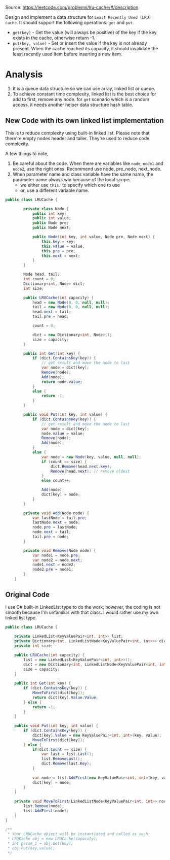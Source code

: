 Source: https://leetcode.com/problems/lru-cache/#/description

Design and implement a data structure for `Least Recently Used (LRU) cache`. It should support the following operations: `get` and `put`.

* `get(key)` - Get the value (will always be positive) of the key if the key exists in the cache, otherwise return -1.
* `put(key, value)` - Set or insert the value if the key is not already present. 
When the cache reached its capacity, it should invalidate the least recently used item before inserting a new item.

# Analysis
1. It is a queue data structure so we can use array, linked list or queue. 
2. To achieve constant time complexity, linked list is the best choice for add to first, remove any node.
for `get` scenario which is a random access, it needs another helper data structure hash table.

## New Code with its own linked list implementation
This is to reduce complexity using built-in linked list. Please note that there're empty nodes header and tailer. They're used to 
reduce code complexity.

A few things to note,

1. Be careful about the code. When there are variables like `node`, `node1` and `node2`, use the right ones. Recommend use
node, pre_node, next_node.
2. When parameter name and class variable have the same name, the parameter name always win because of the local scope.
    * we either use `this.` to specify which one to use
    * or, use a different variable name.

```c#
public class LRUCache {

        private class Node {
            public int key;
            public int value;
            public Node pre;
            public Node next;

            public Node(int key, int value, Node pre, Node next) {
                this.key = key;
                this.value = value;
                this.pre = pre;
                this.next = next;
            }
        }

        Node head, tail;
        int count = 0;
        Dictionary<int, Node> dict;
        int size;

        public LRUCache(int capacity) {
            head = new Node(0, 0, null, null);
            tail = new Node(0, 0, null, null);
            head.next = tail;
            tail.pre = head;

            count = 0;

            dict = new Dictionary<int, Node>();
            size = capacity;
        }

        public int Get(int key) {
            if (dict.ContainsKey(key)) {
                // get result and move the node to last
                var node = dict[key];
                Remove(node);
                Add(node);
                return node.value;
            }
            else {
                return -1;
            }
        }

        public void Put(int key, int value) {
            if (dict.ContainsKey(key)) {
                // get result and move the node to last
                var node = dict[key];
                node.value = value;
                Remove(node);
                Add(node);
            }
            else {
                var node = new Node(key, value, null, null);
                if (count == size) {
                    dict.Remove(head.next.key);
                    Remove(head.next); // remove oldest                
                }
                else count++;

                Add(node);
                dict[key] = node;
            }
        }

        private void Add(Node node) {
            var lastNode = tail.pre;
            lastNode.next = node;
            node.pre = lastNode;
            node.next = tail;
            tail.pre = node;
        }

        private void Remove(Node node) {
            var node1 = node.pre;
            var node2 = node.next;
            node1.next = node2;
            node2.pre = node1;
        }
    }
```

## Original Code
I use C# built-in LinkedList type to do the work; however, the coding is not smooth because I'm unfamiliar with that class.
I would rather use my own linked list type.

```c#
public class LRUCache {
    
    private LinkedList<KeyValuePair<int, int>> list;
    private Dictionary<int, LinkedListNode<KeyValuePair<int, int>>> dict;
    private int size;

    public LRUCache(int capacity) {
        list = new LinkedList<KeyValuePair<int, int>>();
        dict = new Dictionary<int, LinkedListNode<KeyValuePair<int, int>>>();
        size = capacity;
    }
    
    public int Get(int key) {
        if (dict.ContainsKey(key)) {
            MoveToFirst(dict[key]);
            return dict[key].Value.Value;
        } else {
            return -1;
        }
    }
    
    public void Put(int key, int value) {
        if (dict.ContainsKey(key)) {
            dict[key].Value = new KeyValuePair<int, int>(key, value);
            MoveToFirst(dict[key]);
        } else {
            if(dict.Count == size) {
                var last = list.Last();
                list.RemoveLast();
                dict.Remove(last.Key);
            }
            
            var node = list.AddFirst(new KeyValuePair<int, int>(key, value));
            dict[key] = node;
        }
    }
    
    private void MoveToFirst(LinkedListNode<KeyValuePair<int, int>> node) {
        list.Remove(node);
        list.AddFirst(node);
    }
}

/**
 * Your LRUCache object will be instantiated and called as such:
 * LRUCache obj = new LRUCache(capacity);
 * int param_1 = obj.Get(key);
 * obj.Put(key,value);
 */
```
